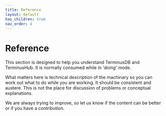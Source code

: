 ```yaml
---
title: Reference
layout: default
has_children: true
nav_order: 4
---
```

# Reference

This section is designed to help you understand TerminusDB and TerminusHub. It is normally consumed while in 'doing' mode. 

What matters here is technical description of the machinary so you can work out what to do while you are working. It should be consistent and austere. This is not the place for discussion of problems or conceptual explanations. 

We are always trying to improve, so let us know if the content can be better or if you have a contribution.